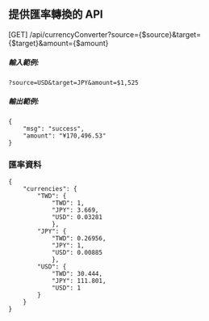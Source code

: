 
## 提供匯率轉換的 API

[GET]  /api/currencyConverter?source={$source}&target={$target}&amount={$amount} 

##### 輸入範例:
```
?source=USD&target=JPY&amount=$1,525
```

##### 輸出範例:
```
{
    "msg": "success",
    "amount": "¥170,496.53"
}
```

### 匯率資料
```
{
    "currencies": {
        "TWD": {
            "TWD": 1,
            "JPY": 3.669,
            "USD": 0.03281
            },
        "JPY": {
            "TWD": 0.26956,
            "JPY": 1,
            "USD": 0.00885
            },
        "USD": {
            "TWD": 30.444,
            "JPY": 111.801,
            "USD": 1
        }
    }
}
```
